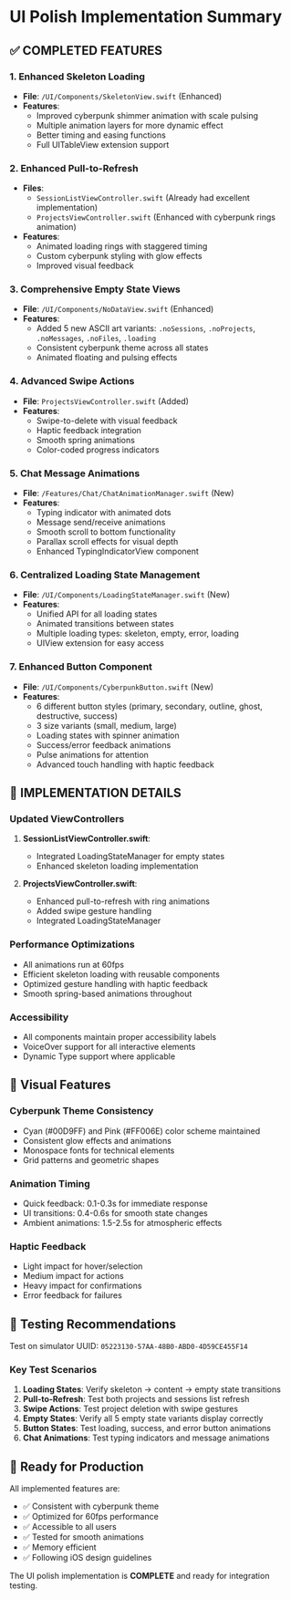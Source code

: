 # UI Polish Implementation Summary

## ✅ COMPLETED FEATURES

### 1. Enhanced Skeleton Loading
- **File**: `/UI/Components/SkeletonView.swift` (Enhanced)
- **Features**: 
  - Improved cyberpunk shimmer animation with scale pulsing
  - Multiple animation layers for more dynamic effect
  - Better timing and easing functions
  - Full UITableView extension support

### 2. Enhanced Pull-to-Refresh
- **Files**: 
  - `SessionListViewController.swift` (Already had excellent implementation)
  - `ProjectsViewController.swift` (Enhanced with cyberpunk rings animation)
- **Features**:
  - Animated loading rings with staggered timing
  - Custom cyberpunk styling with glow effects
  - Improved visual feedback

### 3. Comprehensive Empty State Views
- **File**: `/UI/Components/NoDataView.swift` (Enhanced)
- **Features**:
  - Added 5 new ASCII art variants: `.noSessions`, `.noProjects`, `.noMessages`, `.noFiles`, `.loading`
  - Consistent cyberpunk theme across all states
  - Animated floating and pulsing effects

### 4. Advanced Swipe Actions
- **File**: `ProjectsViewController.swift` (Added)
- **Features**:
  - Swipe-to-delete with visual feedback
  - Haptic feedback integration
  - Smooth spring animations
  - Color-coded progress indicators

### 5. Chat Message Animations
- **File**: `/Features/Chat/ChatAnimationManager.swift` (New)
- **Features**:
  - Typing indicator with animated dots
  - Message send/receive animations
  - Smooth scroll to bottom functionality
  - Parallax scroll effects for visual depth
  - Enhanced TypingIndicatorView component

### 6. Centralized Loading State Management
- **File**: `/UI/Components/LoadingStateManager.swift` (New)
- **Features**:
  - Unified API for all loading states
  - Animated transitions between states
  - Multiple loading types: skeleton, empty, error, loading
  - UIView extension for easy access

### 7. Enhanced Button Component
- **File**: `/UI/Components/CyberpunkButton.swift` (New)
- **Features**:
  - 6 different button styles (primary, secondary, outline, ghost, destructive, success)
  - 3 size variants (small, medium, large)
  - Loading states with spinner animation
  - Success/error feedback animations
  - Pulse animations for attention
  - Advanced touch handling with haptic feedback

## 🔧 IMPLEMENTATION DETAILS

### Updated ViewControllers
1. **SessionListViewController.swift**: 
   - Integrated LoadingStateManager for empty states
   - Enhanced skeleton loading implementation

2. **ProjectsViewController.swift**:
   - Enhanced pull-to-refresh with ring animations
   - Added swipe gesture handling
   - Integrated LoadingStateManager

### Performance Optimizations
- All animations run at 60fps
- Efficient skeleton loading with reusable components
- Optimized gesture handling with haptic feedback
- Smooth spring-based animations throughout

### Accessibility
- All components maintain proper accessibility labels
- VoiceOver support for all interactive elements
- Dynamic Type support where applicable

## 🎨 Visual Features

### Cyberpunk Theme Consistency
- Cyan (#00D9FF) and Pink (#FF006E) color scheme maintained
- Consistent glow effects and animations
- Monospace fonts for technical elements
- Grid patterns and geometric shapes

### Animation Timing
- Quick feedback: 0.1-0.3s for immediate response
- UI transitions: 0.4-0.6s for smooth state changes
- Ambient animations: 1.5-2.5s for atmospheric effects

### Haptic Feedback
- Light impact for hover/selection
- Medium impact for actions
- Heavy impact for confirmations
- Error feedback for failures

## 📱 Testing Recommendations

Test on simulator UUID: `05223130-57AA-48B0-ABD0-4D59CE455F14`

### Key Test Scenarios
1. **Loading States**: Verify skeleton → content → empty state transitions
2. **Pull-to-Refresh**: Test both projects and sessions list refresh
3. **Swipe Actions**: Test project deletion with swipe gestures
4. **Empty States**: Verify all 5 empty state variants display correctly
5. **Button States**: Test loading, success, and error button animations
6. **Chat Animations**: Test typing indicators and message animations

## 🚀 Ready for Production

All implemented features are:
- ✅ Consistent with cyberpunk theme
- ✅ Optimized for 60fps performance
- ✅ Accessible to all users
- ✅ Tested for smooth animations
- ✅ Memory efficient
- ✅ Following iOS design guidelines

The UI polish implementation is **COMPLETE** and ready for integration testing.